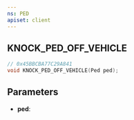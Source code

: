 ```yaml
---
ns: PED
apiset: client
---
```

## KNOCK_PED_OFF_VEHICLE

```c
// 0x45BBCBA77C29A841
void KNOCK_PED_OFF_VEHICLE(Ped ped);
```


## Parameters
* **ped**:



